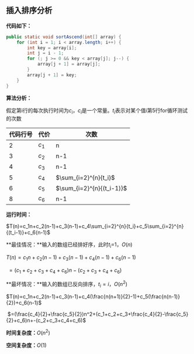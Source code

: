 ## 插入排序分析

**代码如下：**

```java
public static void sortAscend(int[] array) {
    for (int i = 1; i < array.length; i++) {
        int key = array[i];
        int j = i - 1;
        for (; j >= 0 && key < array[j]; j--) {
            array[j + 1] = array[j];
        }
        array[j + 1] = key;
    }
}
```

**算法分析：**

假定第i行的每次执行时间为$c_i$，$c_i$是一个常量。$t_i$表示对某个值i第5行for循环测试的次数

| 代码行号 | 代价  | 次数                      |
| -------- | ----- | ------------------------- |
| 2        | $c_1$ | n                         |
| 3        | $c_2$ | n-1                       |
| 4        | $c_3$ | n-1                       |
| 5        | $c_4$ | $\sum_{i=2}^{n}{t_i}$     |
| 6        | $c_5$ | $\sum_{i=2}^{n}{(t_i-1)}$ |
| 8        | $c_6$ | n-1                       |

**运行时间：**

$T(n)=c_1n+c_2(n-1)+c_3(n-1)+c_4\sum_{i=2}^{n}{t_i}+c_5\sum_{i=2}^{n}{(t_i-1)}+c_6(n-1)$

**最佳情况：**输入的数组已经排好序，此时$t_i$=1，$O(n)$

$T(n)=c_1n+c_2(n-1)+c_3(n-1)+c_4(n-1)+c_6(n-1)$

​		$=(c_1+c_2+c_3+c_4+c_6)n-(c_2+c_3+c_4+c_6)$

**最坏情况：**输入的数组已反向排序，$t_i=i$，$O(n^2)$

$T(n)=c_1n+c_2(n-1)+c_3(n-1)+c_4(\frac{n(n+1)}{2}-1)+c_5(\frac{n(n-1)}{2})+c_6(n-1)$

​		$=(\frac{c_4}{2}+\frac{c_5}{2})n^2+(c_1+c_2+c_3+\frac{c_4}{2}-\frac{c_5}{2}+c_6)n+-(c_2+c_3+c_4+c_6)$

**时间复杂度：**$O(n^2)$

**空间复杂度：**$O(1)$